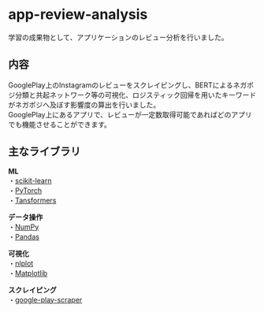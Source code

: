 # app-review-analysis
学習の成果物として、アプリケーションのレビュー分析を行いました。
## 内容
GooglePlay上のInstagramのレビューをスクレイピングし、BERTによるネガポジ分類と共起ネットワーク等の可視化、ロジスティック回帰を用いたキーワードがネガポジへ及ぼす影響度の算出を行いました。  
GooglePlay上にあるアプリで、レビューが一定数取得可能であればどのアプリでも機能させることができます。
## 主なライブラリ
__ML__  
・[scikit-learn](https://scikit-learn.org/ "scikit-learn")  
・[PyTorch](https://pytorch.org/ "PyTorch")  
・[Tansformers](https://huggingface.co/docs/transformers/index "Transfomers")  

__データ操作__  
・[NumPy](https://numpy.org/ja/ "NumPy")  
・[Pandas](https://pandas.pydata.org/ "Pandas")  

__可視化__  
・[nlplot](https://github.com/takapy0210/nlplot "nlplot")  
・[Matplotlib](https://matplotlib.org/ "Matplotlib")  

__スクレイピング__  
・[google-play-scraper](https://github.com/facundoolano/google-play-scraper "google-play-scraper")  
